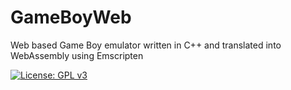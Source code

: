 # GameBoyWeb
Web based Game Boy emulator written in C++ and translated into WebAssembly using Emscripten

[![License: GPL v3](https://img.shields.io/badge/License-GPLv3-blue.svg)](https://www.gnu.org/licenses/gpl-3.0)
